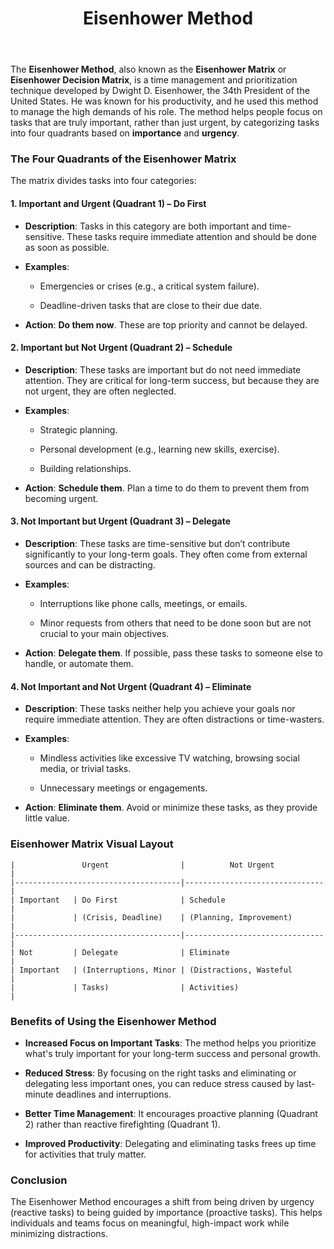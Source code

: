 ﻿---
title: Eisenhower Method
uuid: 059d50a0-7074-11ef-91d0-beaf943aa98c
version: 7
created: '2024-09-12T00:58:28+05:30'
tags:
  - '-2-literature'
  - '-9-permanent'
  - '-t/amplenote/mine'
---

The **Eisenhower Method**, also known as the **Eisenhower Matrix** or **Eisenhower Decision Matrix**, is a time management and prioritization technique developed by Dwight D. Eisenhower, the 34th President of the United States. He was known for his productivity, and he used this method to manage the high demands of his role. The method helps people focus on tasks that are truly important, rather than just urgent, by categorizing tasks into four quadrants based on **importance** and **urgency**.

### The Four Quadrants of the Eisenhower Matrix

The matrix divides tasks into four categories:

#### 1. **Important and Urgent (Quadrant 1) – Do First**

- **Description**: Tasks in this category are both important and time-sensitive. These tasks require immediate attention and should be done as soon as possible.

- **Examples**:

    - Emergencies or crises (e.g., a critical system failure).

    - Deadline-driven tasks that are close to their due date.

- **Action**: **Do them now**. These are top priority and cannot be delayed.

#### 2. **Important but Not Urgent (Quadrant 2) – Schedule**

- **Description**: These tasks are important but do not need immediate attention. They are critical for long-term success, but because they are not urgent, they are often neglected.

- **Examples**:

    - Strategic planning.

    - Personal development (e.g., learning new skills, exercise).

    - Building relationships.

- **Action**: **Schedule them**. Plan a time to do them to prevent them from becoming urgent.

#### 3. **Not Important but Urgent (Quadrant 3) – Delegate**

- **Description**: These tasks are time-sensitive but don’t contribute significantly to your long-term goals. They often come from external sources and can be distracting.

- **Examples**:

    - Interruptions like phone calls, meetings, or emails.

    - Minor requests from others that need to be done soon but are not crucial to your main objectives.

- **Action**: **Delegate them**. If possible, pass these tasks to someone else to handle, or automate them.

#### 4. **Not Important and Not Urgent (Quadrant 4) – Eliminate**

- **Description**: These tasks neither help you achieve your goals nor require immediate attention. They are often distractions or time-wasters.

- **Examples**:

    - Mindless activities like excessive TV watching, browsing social media, or trivial tasks.

    - Unnecessary meetings or engagements.

- **Action**: **Eliminate them**. Avoid or minimize these tasks, as they provide little value.

### Eisenhower Matrix Visual Layout

```
|               Urgent                |          Not Urgent           |
|-------------------------------------|-------------------------------|
| Important   | Do First              | Schedule                      |
|             | (Crisis, Deadline)    | (Planning, Improvement)       |
|-------------------------------------|-------------------------------|
| Not         | Delegate              | Eliminate                     |
| Important   | (Interruptions, Minor | (Distractions, Wasteful       |
|             | Tasks)                | Activities)                   |
```

### Benefits of Using the Eisenhower Method

- **Increased Focus on Important Tasks**: The method helps you prioritize what's truly important for your long-term success and personal growth.

- **Reduced Stress**: By focusing on the right tasks and eliminating or delegating less important ones, you can reduce stress caused by last-minute deadlines and interruptions.

- **Better Time Management**: It encourages proactive planning (Quadrant 2) rather than reactive firefighting (Quadrant 1).

- **Improved Productivity**: Delegating and eliminating tasks frees up time for activities that truly matter.

### Conclusion

The Eisenhower Method encourages a shift from being driven by urgency (reactive tasks) to being guided by importance (proactive tasks). This helps individuals and teams focus on meaningful, high-impact work while minimizing distractions.